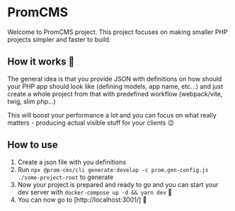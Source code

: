 # PromCMS

Welcome to PromCMS project. This project focuses on making smaller PHP projects simpler and faster to build.

## How it works 🤔

The general idea is that you provide JSON with definitions on how should your PHP app should look like (defining models, app name, etc...) and just create a whole project from that with predefined workflow (webpack/vite, twig, slim php...)

This will boost your performance a lot and you can focus on what really matters - producing actual visible stuff for your clients 😉

## How to use

1. Create a json file with you definitions
2. Run `npx @prom-cms/cli generate:develop -c prom.gen-config.js ./some-project-root` to generate 
3. Now your project is prepared and ready to go and you can start your dev server with `docker-compose up -d && yarn dev` 🎉 
4. You can now go to [http://localhost:3001/] 🤯